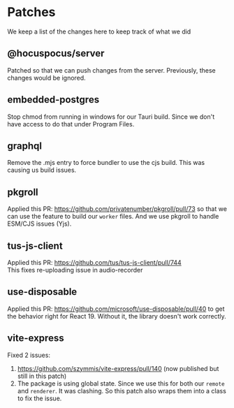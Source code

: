 # Patches

We keep a list of the changes here to keep track of what we did

## @hocuspocus/server

Patched so that we can push changes from the server. Previously, these changes would be ignored.

## embedded-postgres

Stop chmod from running in windows for our Tauri build. Since we don't have access to do that under Program Files.

## graphql

Remove the .mjs entry to force bundler to use the cjs build. This was causing us build issues.

## pkgroll

Applied this PR: https://github.com/privatenumber/pkgroll/pull/73 so that we can use the feature to build our `worker` files. And we use pkgroll to handle ESM/CJS issues (Yjs).

## tus-js-client

Applied this PR: https://github.com/tus/tus-js-client/pull/744  
This fixes re-uploading issue in audio-recorder

## use-disposable

Applied this PR: https://github.com/microsoft/use-disposable/pull/40 to get the behavior right for React 19. Without it, the library doesn't work correctly.

## vite-express

Fixed 2 issues:
1. https://github.com/szymmis/vite-express/pull/140 (now published but still in this patch)
2. The package is using global state. Since we use this for both our `remote` and `renderer`. It was clashing. So this patch also wraps them into a class to fix the issue.